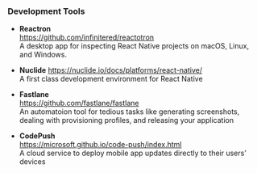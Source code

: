 ### Development Tools

- **Reactron**  
  https://github.com/infinitered/reactotron      
  A desktop app for inspecting React Native projects on macOS, Linux, and Windows.    
  
- **Nuclide**
  https://nuclide.io/docs/platforms/react-native/   
  A first class development environment for React Native
  
- **Fastlane**    
  https://github.com/fastlane/fastlane    
  An automatoion tool for tedious tasks like generating screenshots, dealing with provisioning profiles, and releasing your   application

- **CodePush**    
  https://microsoft.github.io/code-push/index.html    
  A cloud service to deploy mobile app updates directly to their users’ devices
